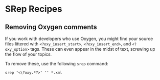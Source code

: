 # SRep Recipes

## Removing Oxygen comments

If you work with developers who use Oxygen, you might find your source files littered with `<?oxy_insert_start>`,
`<?oxy_insert_end>`, and `<?oxy_option>` tags. These can even appear in the midst of text, screwing up the flow of your
topics.

To remove these, use the following `srep` command:

    srep '<\?oxy.*?>' '' *.xml

